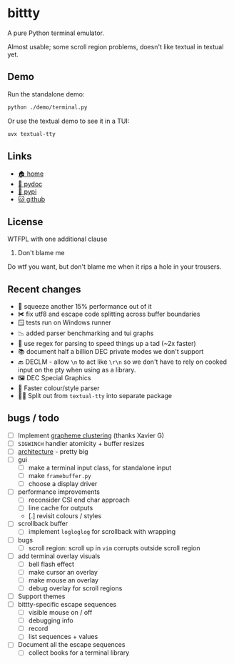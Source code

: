 # bittty

A pure Python terminal emulator.

Almost usable; some scroll region problems, doesn't like textual in textual yet.

## Demo

Run the standalone demo:

```bash
python ./demo/terminal.py
```

Or use the textual demo to see it in a TUI:

```bash
uvx textual-tty
```

## Links

* [🏠 home](https://bitplane.net/dev/python/bittty)
* [📖 pydoc](https://bitplane.net/dev/python/bittty/pydoc)
* [🐍 pypi](https://pypi.org/project/bittty)
* [🐱 github](https://github.com/bitplane/bittty)

## License

WTFPL with one additional clause

1. Don't blame me

Do wtf you want, but don't blame me when it rips a hole in your trousers.

## Recent changes

* 🏃 squeeze another 15% performance out of it
* ✀ fix utf8 and escape code splitting across buffer boundaries
* 🪟 tests run on Windows runner
* 📉 added parser benchmarking and tui graphs
* 🐌 use regex for parsing to speed things up a tad (~2x faster)
* 📚 document half a billion DEC private modes we don't support
* 🔙 DECLM - allow `\n` to act like `\r\n` so we don't have to rely on cooked
  input on the pty when using as a library.
* 🖼️ DEC Special Graphics
* 🐌 Faster colour/style parser
* ⛓️‍💥 Split out from `textual-tty` into separate package

## bugs / todo

- [ ] Implement [grapheme clustering](https://mitchellh.com/writing/grapheme-clusters-in-terminals)
  (thanks Xavier G)
- [ ] `SIGWINCH` handler atomicity + buffer resizes
- [ ] [architecture](architecture) - pretty big
- [ ] gui
  - [ ] make a terminal input class, for standalone input
  - [ ] make `framebuffer.py`
  - [ ] choose a display driver
- [ ] performance improvements
  - [ ] reconsider CSI end char approach
  - [ ] line cache for outputs
  - [.] revisit colours / styles
- [ ] scrollback buffer
  - [ ] implement `logloglog` for scrollback with wrapping
- [ ] bugs
  - [ ] scroll region: scroll up in `vim` corrupts outside scroll region
- [ ] add terminal overlay visuals
  - [ ] bell flash effect
  - [ ] make cursor an overlay
  - [ ] make mouse an overlay
  - [ ] debug overlay for scroll regions
- [ ] Support themes
- [ ] bittty-specific escape sequences
  - [ ] visible mouse on / off
  - [ ] debugging info
  - [ ] record
  - [ ] list sequences + values
- [ ] Document all the escape sequences
  - [ ] collect books for a terminal library
